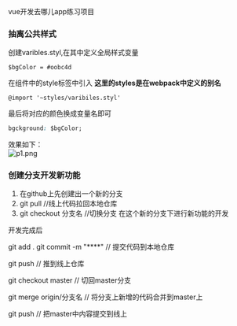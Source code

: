 vue开发去哪儿app练习项目

### 抽离公共样式
创建varibles.styl,在其中定义全局样式变量
```
$bgColor = #oobc4d
```

在组件中的style标签中引入
**这里的styles是在webpack中定义的别名**
```
@import '~styles/varibiles.styl'
```
最后将对应的颜色换成变量名即可
```css
bgckground: $bgColor;
```
效果如下：  
![p1.png](https://i.loli.net/2019/08/30/vmjcZr9iS2K1kJH.png)

### 创建分支开发新功能

1. 在github上先创建出一个新的分支
2. git pull   //线上代码拉回本地仓库
3. git checkout 分支名  //切换分支
在这个新的分支下进行新功能的开发

开发完成后

git add .
git commit -m "****"  // 提交代码到本地仓库

git push  // 推到线上仓库

git checkout master   // 切回master分支

git merge origin/分支名  // 将分支上新增的代码合并到master上

git push // 把master中内容提交到线上
